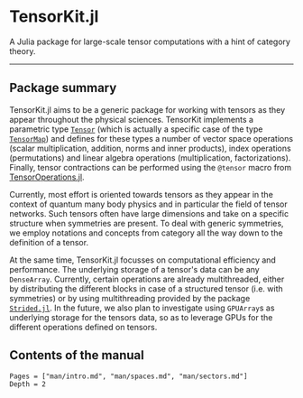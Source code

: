 # TensorKit.jl

A Julia package for large-scale tensor computations with a hint of category theory.
***

## Package summary

TensorKit.jl aims to be a generic package for working with tensors as they appear throughout
the physical sciences. TensorKit implements a parametric type [`Tensor`](@ref) (which is actually
a specific case of the type [`TensorMap`](@ref)) and defines for these types a number of
vector space operations (scalar multiplication, addition, norms and inner products), index
operations (permutations) and linear algebra operations (multiplication, factorizations). Finally,
tensor contractions can be performed using the `@tensor` macro from [TensorOperations.jl](https://github.com/Jutho/TensorOperations.jl).

Currently, most effort is oriented towards tensors as they appear in the context of quantum
many body physics and in particular the field of tensor networks. Such tensors often have
large dimensions and take on a specific structure when symmetries are present. To deal with generic
symmetries, we employ notations and concepts from category all the way down to the definition
of a tensor.

At the same time, TensorKit.jl focusses on computational efficiency and performance. The underlying
storage of a tensor's data can be any `DenseArray`. Currently, certain operations are already
multithreaded, either by distributing the different blocks in case of a structured tensor
(i.e. with symmetries) or by using multithreading provided by the package [`Strided.jl`](https://github.com/Jutho/Strided.jl).
In the future, we also plan to investigate using `GPUArray`s as underlying storage for the tensors
data, so as to leverage GPUs for the different operations defined on tensors.


## Contents of the manual

```@contents
Pages = ["man/intro.md", "man/spaces.md", "man/sectors.md"]
Depth = 2
```
